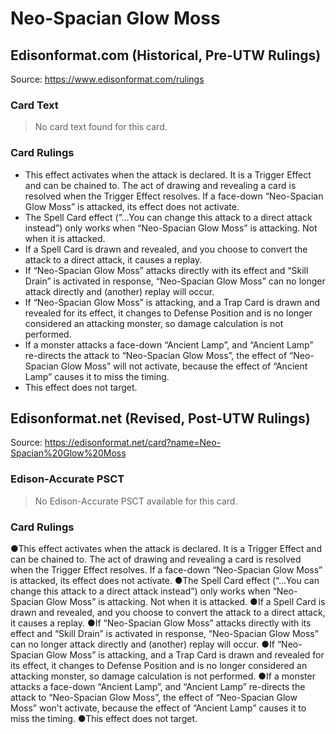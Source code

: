 # Neo-Spacian Glow Moss

## Edisonformat.com (Historical, Pre-UTW Rulings)

Source: https://www.edisonformat.com/rulings

### Card Text

> No card text found for this card.

### Card Rulings

*   This effect activates when the attack is declared. It is a Trigger Effect and can be chained to. The act of drawing and revealing a card is resolved when the Trigger Effect resolves. If a face-down “Neo-Spacian Glow Moss” is attacked, its effect does not activate.
*   The Spell Card effect (“…You can change this attack to a direct attack instead”) only works when “Neo-Spacian Glow Moss” is attacking. Not when it is attacked.
*   If a Spell Card is drawn and revealed, and you choose to convert the attack to a direct attack, it causes a replay.
*   If “Neo-Spacian Glow Moss” attacks directly with its effect and “Skill Drain” is activated in response, “Neo-Spacian Glow Moss” can no longer attack directly and (another) replay will occur.
*   If “Neo-Spacian Glow Moss” is attacking, and a Trap Card is drawn and revealed for its effect, it changes to Defense Position and is no longer considered an attacking monster, so damage calculation is not performed.
*   If a monster attacks a face-down “Ancient Lamp”, and “Ancient Lamp” re-directs the attack to “Neo-Spacian Glow Moss”, the effect of “Neo-Spacian Glow Moss” will not activate, because the effect of “Ancient Lamp” causes it to miss the timing.
*   This effect does not target.

## Edisonformat.net (Revised, Post-UTW Rulings)

Source: https://edisonformat.net/card?name=Neo-Spacian%20Glow%20Moss

### Edison-Accurate PSCT

> No Edison-Accurate PSCT available for this card.

### Card Rulings

●This effect activates when the attack is declared. It is a Trigger Effect and can be chained to. The act of drawing and revealing a card is resolved when the Trigger Effect resolves. If a face-down “Neo-Spacian Glow Moss” is attacked, its effect does not activate.
●The Spell Card effect (“…You can change this attack to a direct attack instead”) only works when “Neo-Spacian Glow Moss” is attacking. Not when it is attacked.
●If a Spell Card is drawn and revealed, and you choose to convert the attack to a direct attack, it causes a replay.
●If “Neo-Spacian Glow Moss” attacks directly with its effect and “Skill Drain” is activated in response, “Neo-Spacian Glow Moss” can no longer attack directly and (another) replay will occur.
●If “Neo-Spacian Glow Moss” is attacking, and a Trap Card is drawn and revealed for its effect, it changes to Defense Position and is no longer considered an attacking monster, so damage calculation is not performed.
●If a monster attacks a face-down “Ancient Lamp”, and “Ancient Lamp” re-directs the attack to “Neo-Spacian Glow Moss”, the effect of “Neo-Spacian Glow Moss” won't activate, because the effect of “Ancient Lamp” causes it to miss the timing.
●This effect does not target.
            